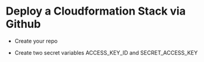 # Deploy a Cloudformation Stack via Github

* Create your repo

* Create two secret variables ACCESS_KEY_ID and SECRET_ACCESS_KEY

